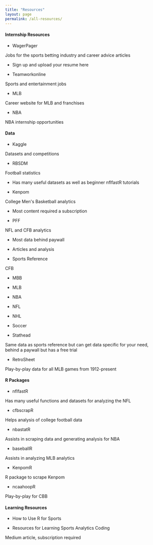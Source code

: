 ```yaml
---
title: "Resources"
layout: page
permalink: /all-resources/
---
```

#### Internship Resources

- WagerPager

Jobs for the sports betting industry and career advice articles

- Sign up and upload your resume here

- Teamworkonline

Sports and entertainment jobs

- MLB

Career website for MLB and franchises

- NBA

NBA internship opportunities

#### Data

- Kaggle

Datasets and competitions

- RBSDM

Football statistics

- Has many useful datasets as well as beginner nflfastR tutorials

- Kenpom

College Men's Basketball analytics

- Most content required a subscription

- PFF

NFL and CFB analytics

- Most data behind paywall

- Articles and analysis

- Sports Reference

CFB

- MBB

- MLB

- NBA

- NFL

- NHL

- Soccer

- Stathead

Same data as sports reference but can get data specific for your need, behind a paywall but has a free trial

- RetroSheet

Play-by-play data for all MLB games from 1912-present

#### R Packages

- nflfastR

Has many useful functions and datasets for analyzing the NFL

- cfbscrapR

Helps analysis of college football data

- nbastatR

Assists in scraping data and generating analysis for NBA

- baseballR

Assists in analyzing MLB analytics

- KenpomR

R package to scrape Kenpom

- ncaahoopR

Play-by-play for CBB

#### Learning Resources

- How to Use R for Sports

- Resources for Learning Sports Analytics Coding

Medium article, subscription required
